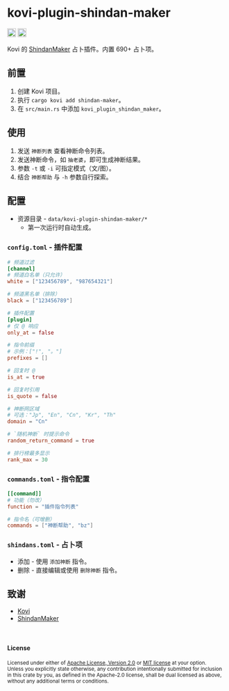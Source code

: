 # kovi-plugin-shindan-maker

[<img alt="github" src="https://img.shields.io/badge/github-araea/kovi_plugin_shindan_maker-8da0cb?style=for-the-badge&labelColor=555555&logo=github" height="20">](https://github.com/araea/kovi-plugin-shindan-maker)
[<img alt="crates.io" src="https://img.shields.io/crates/v/kovi-plugin-shindan-maker.svg?style=for-the-badge&color=fc8d62&logo=rust" height="20">](https://crates.io/crates/kovi-plugin-shindan-maker)

Kovi 的 [ShindanMaker](https://en.shindanmaker.com/) 占卜插件。内置 690+ 占卜项。

## 前置

1. 创建 Kovi 项目。
2. 执行 `cargo kovi add shindan-maker`。
3. 在 `src/main.rs` 中添加 `kovi_plugin_shindan_maker`。

## 使用

1. 发送 `神断列表` 查看神断命令列表。
2. 发送神断命令，如 `抽老婆`，即可生成神断结果。
3. 参数 `-t` 或 `-i` 可指定模式（文/图）。
4. 结合 `神断帮助` 与 `-h` 参数自行探索。

## 配置

* 资源目录 - `data/kovi-plugin-shindan-maker/*`
    * 第一次运行时自动生成。

### `config.toml` - 插件配置

```toml
# 频道过滤
[channel]
# 频道白名单（只允许）
white = ["123456789", "987654321"]

# 频道黑名单（排除）
black = ["123456789"]

# 插件配置
[plugin]
# 仅 @ 响应
only_at = false

# 指令前缀
# 示例：["!", "。"]
prefixes = []

# 回复时 @
is_at = true

# 回复时引用
is_quote = false

# 神断网区域
# 可选："Jp", "En", "Cn", "Kr", "Th"
domain = "Cn"

# `随机神断` 时提示命令
random_return_command = true

# 排行榜最多显示
rank_max = 30
```

### `commands.toml` - 指令配置

```toml
[[command]]
# 功能（勿改）
function = "插件指令列表"

# 指令名（可增删）
commands = ["神断帮助", "bz"]
```

### `shindans.toml` - 占卜项

* 添加 - 使用 `添加神断` 指令。
* 删除 - 直接编辑或使用 `删除神断` 指令。

## 致谢

* [Kovi](https://kovi.threkork.com/)
* [ShindanMaker](https://cn.shindanmaker.com/)

<br>

#### License

<sup>
Licensed under either of <a href="LICENSE-APACHE">Apache License, Version
2.0</a> or <a href="LICENSE-MIT">MIT license</a> at your option.
</sup>

<br>

<sub>
Unless you explicitly state otherwise, any contribution intentionally submitted
for inclusion in this crate by you, as defined in the Apache-2.0 license, shall
be dual licensed as above, without any additional terms or conditions.
</sub>

